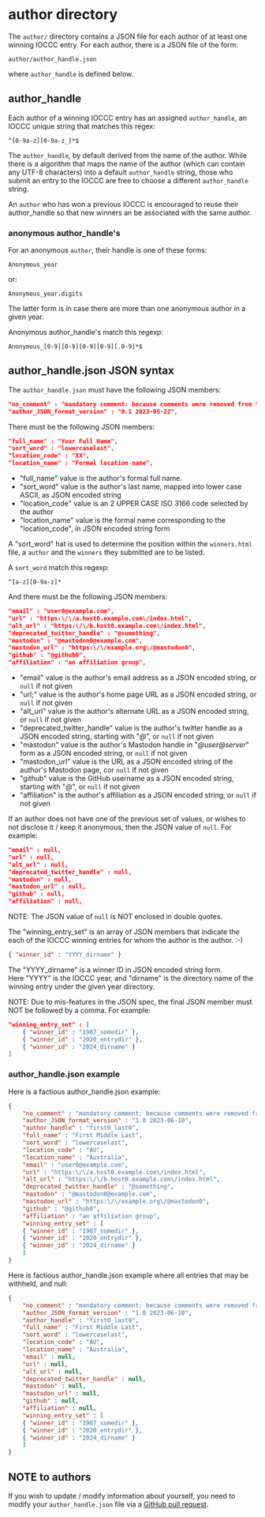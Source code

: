 # author directory

The `author/` directory contains a JSON file for each author of at
least one winning IOCCC entry.  For each author, there is a JSON
file of the form:

```
author/author_handle.json
```

where `author_handle` is defined below.

## author_handle

Each author of a winning IOCCC entry has an assigned `author_handle`,
an IOCCC unique string that matches this regex:

```re
^[0-9a-z][0-9a-z_]*$
```

The `author_handle`, by default derived from the name of the author.
While there is a algorithm that maps the name of the author
(which can contain any UTF-8 characters) into a default
`author_handle` string, those who submit an entry to the IOCCC
are free to choose a different `author_handle` string.

An `author` who has won a previous IOCCC is encouraged to
reuse their author_handle so that new winners an be associated
with the same author.

### anonymous author_handle's

For an anonymous `author`, their handle is one of these forms:

```
Anonymous_year
```

or:

```
Anonymous_year.digits
```

The latter form is in case there are more than one
anonymous author in a given year.

Anonymous author_handle's match this regexp:

```re
Anonymous_[0-9][0-9][0-9][0-9][.0-9]*$
```

## author_handle.json JSON syntax

The `author_handle.json` must have the following JSON members:

```json
"no_comment" : "mandatory comment: because comments were removed from the original JSON spec",
"author_JSON_format_version" : "0.1 2023-05-22",
```

There must be the following JSON members:

```json
"full_name" : "Your Full Name",
"sort_word" : "lowercaselast",
"location_code" : "XX",
"location_name" : "Formal location name",
```

- "full_name" value is the author's formal full name.
- "sort_word" value is the author's last name, mapped into lower case ASCII, as JSON encoded string
- "location_code" value is an 2 UPPER CASE ISO 3166 code selected by the author
- "location_name" value is the formal name corresponding to the "location_code", in JSON encoded string form

A "sort_word" hat is used to determine the position within the `winners.html` file,
a `author` and the `winners` they submitted are to be listed.

A `sort_word` match this regexp:

```re
^[a-z][0-9a-z]*
```

And there must be the following JSON members:

```json
"email" : "user0@example.com",
"url" : "https:\/\/a.host0.example.com\/index.html",
"alt_url" : "https:\/\/b.host0.example.com\/index.html",
"deprecated_twitter_handle" : "@something",
"mastodon" : "@mastodon0@example.com",
"mastodon_url" : "https:\/\/example.org\/@mastodon0",
"github" : "@github0",
"affiliation" : "an affiliation group",
```

- "email" value is the author's email address as a JSON encoded string, or `null` if not given
- "url;" value is the author's home page URL as a JSON encoded string, or `null` if not given
- "alt_url" value is the author's alternate URL as a JSON encoded string, or `null` if not given
- "deprecated_twitter_handle" value is the author's twitter handle as a JSON encoded string, starting with "_@_", or `null` if not given
- "mastodon" value is the author's Mastodon handle in "_@user@server_" form as a JSON encoded string, or `null` if not given
- "mastodon_url" value is the URL as a JSON encoded string of the author's Mastodon page, cor `null` if not given
- "github" value is the GitHub username as a JSON encoded string, starting with "_@_", or `null` if not given
- "affiliation" is the author's affiliation as a JSON encoded string, or `null` if not given

If an author does not have one of the previous set of values, or wishes to not disclose it / keep it anonymous,
then the JSON value of `null`.  For example:

```json
"email" : null,
"url" : null,
"alt_url" : null,
"deprecated_twitter_handle" : null,
"mastodon" : null,
"mastodon_url" : null,
"github" : null,
"affiliation" : null,
```

NOTE: The JSON value of `null` is NOT enclosed in double quotes.

The "winning_entry_set" is an array of JSON members that indicate
the each of the IOCCC winning entries for whom the author is the author.  :-)

```json
{ "winner_id" : "YYYY_dirname" }
```

The "YYYY_dirname" is a winner ID in JSON encoded string form.  
Here "YYYY" is the IOCCC year, and "dirname" is the directory name
of the winning entry under the given year directory.

NOTE: Due to mis-features in the JSON spec, the final JSON member must NOT be followed by a comma.
For example:

```json
"winning_entry_set" : [
    { "winner_id" : "1987_somedir" },
    { "winner_id" : "2020_entrydir" },
    { "winner_id" : "2024_dirname" }
]
```

### author_handle.json example

Here is a factious author_handle.json example:

```json
{
    "no_comment" : "mandatory comment: because comments were removed from the original JSON spec",
    "author_JSON_format_version" : "1.0 2023-06-10",
    "author_handle" : "first0_last0",
    "full_name" : "First Middle Last",
    "sort_word" : "lowercaselast",
    "location_code" : "AU",
    "location_name" : "Australia",
    "email" : "user0@example.com",
    "url" : "https:\/\/a.host0.example.com\/index.html",
    "alt_url" : "https:\/\/b.host0.example.com\/index.html",
    "deprecated_twitter_handle" : "@something",
    "mastodon" : "@mastodon0@example.com",
    "mastodon_url" : "https:\/\/example.org\/@mastodon0",
    "github" : "@github0",
    "affiliation" : "an affiliation group",
    "winning_entry_set" : [
	{ "winner_id" : "1987_somedir" },
	{ "winner_id" : "2020_entrydir" },
	{ "winner_id" : "2024_dirname" }
    ]
}
```

Here is factious author_handle.json example where all entries that may be withheld, and null:

```json
{
    "no_comment" : "mandatory comment: because comments were removed from the original JSON spec",
    "author_JSON_format_version" : "1.0 2023-06-10",
    "author_handle" : "first0_last0",
    "full_name" : "First Middle Last",
    "sort_word" : "lowercaselast",
    "location_code" : "AU",
    "location_name" : "Australia",
    "email" : null,
    "url" : null,
    "alt_url" : null,
    "deprecated_twitter_handle" : null,
    "mastodon" : null,
    "mastodon_url" : null,
    "github" : null,
    "affiliation" : null,
    "winning_entry_set" : [
	{ "winner_id" : "1987_somedir" },
	{ "winner_id" : "2020_entrydir" },
	{ "winner_id" : "2024_dirname" }
    ]
}
```

## NOTE to authors

If you wish to update / modify information about yourself, you need to
modify your `author_handle.json` file via a [GitHub pull
request](https://github.com/ioccc-src/winner/pulls).
